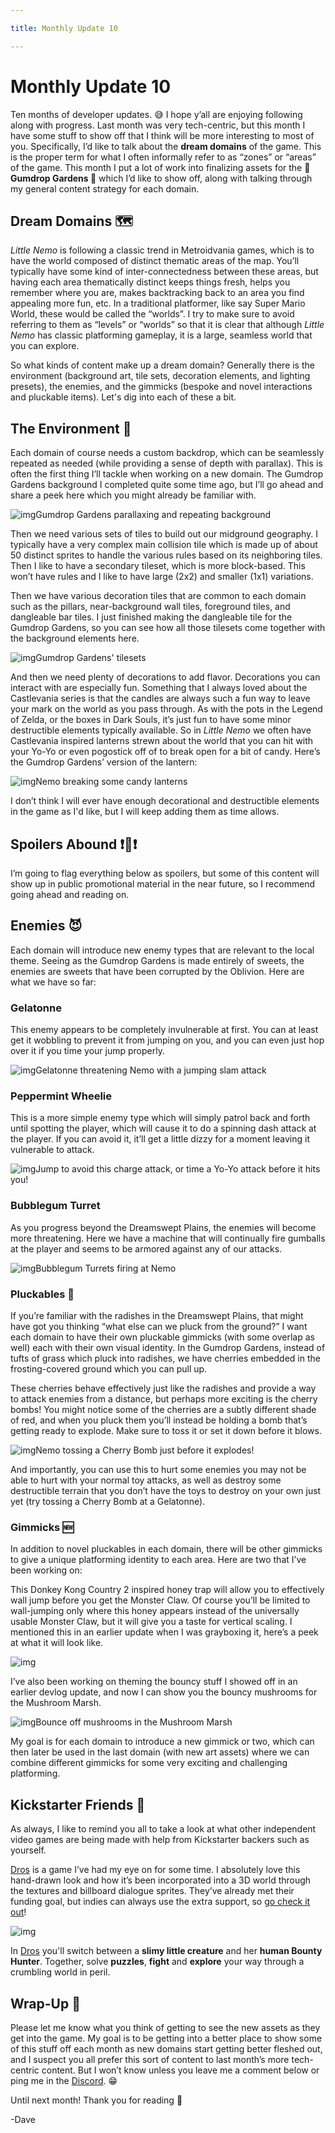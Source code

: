 ```yaml
---

title: Monthly Update 10

---
```


# Monthly Update 10



Ten months of developer updates. 😅 I hope y’all are enjoying following along with progress. Last month was very tech-centric, but this month I have some stuff to show off that I think will be more interesting to most of you. Specifically, I’d like to talk about the **dream domains** of the game. This is the proper term for what I often informally refer to as “zones” or “areas” of the game. This month I put a lot of work into finalizing assets for the **🍭Gumdrop Gardens 🍭** which I’d like to show off, along with talking through my general content strategy for each domain.



## Dream Domains 🗺️

*Little Nemo* is following a classic trend in Metroidvania games, which is to have the world composed of distinct thematic areas of the map. You’ll typically have some kind of inter-connectedness between these areas, but having each area thematically distinct keeps things fresh, helps you remember where you are, makes backtracking back to an area you find appealing more fun, etc. In a traditional platformer, like say Super Mario World, these would be called the “worlds”. I try to make sure to avoid referring to them as “levels” or “worlds” so that it is clear that although *Little Nemo* has classic platforming gameplay, it is a large, seamless world that you can explore.

So what kinds of content make up a dream domain? Generally there is the environment (background art, tile sets, decoration elements, and lighting presets), the enemies, and the gimmicks (bespoke and novel interactions and pluckable items). Let's dig into each of these a bit.



## The Environment 🌳

Each domain of course needs a custom backdrop, which can be seamlessly repeated as needed (while providing a sense of depth with parallax). This is often the first thing I’ll tackle when working on a new domain. The Gumdrop Gardens background I completed quite some time ago, but I’ll go ahead and share a peek here which you might already be familiar with.

![img](https://i.kickstarter.com/assets/040/764/229/de3ccf235281d0cdfbb8121b597a7a7c_original.gif?fit=scale-down&origin=ugc&q=92&width=700&sig=WTtYIOD%2Bd23NA36YToRfnqFVnLcab8AuKRftqkvMQCI%3D)Gumdrop Gardens parallaxing and repeating background

Then we need various sets of tiles to build out our midground geography. I typically have a very complex main collision tile which is made up of about 50 distinct sprites to handle the various rules based on its neighboring tiles. Then I like to have a secondary tileset, which is more block-based. This won’t have rules and I like to have large (2x2) and smaller (1x1) variations.

Then we have various decoration tiles that are common to each domain such as the pillars, near-background wall tiles, foreground tiles, and dangleable bar tiles. I just finished making the dangleable tile for the Gumdrop Gardens, so you can see how all those tilesets come together with the background elements here.

![img](https://i.kickstarter.com/assets/040/764/243/c7915be3a327f29df2c18a2c94288a30_original.png?fit=scale-down&origin=ugc&width=700&sig=s%2B8mqOhoA5zrUBQjv4GsTqvCbWPi3gQpZDjXBI%2FRgQE%3D)Gumdrop Gardens' tilesets

And then we need plenty of decorations to add flavor.  Decorations you can interact with are especially fun. Something that I always loved about the Castlevania series is that the candles are always such a fun way to leave your mark on the world as you pass through. As with the pots in the Legend of Zelda, or the boxes in Dark Souls, it’s just fun to have some minor destructible elements typically available. So in *Little Nemo* we often have Castlevania inspired lanterns strewn about the world that you can hit with your Yo-Yo or even pogostick off of to break open for a bit of candy. Here’s the Gumdrop Gardens’ version of the lantern:

![img](https://i.kickstarter.com/assets/040/764/245/1c4d3be9b0bda94dd4e6c410e0dc7b29_original.gif?fit=scale-down&origin=ugc&q=92&width=700&sig=8hFktWb8sE6eyIUq0BRp5c0Xzvv2DYfZt9S9o%2BRgris%3D)Nemo breaking some candy lanterns

I don’t think I will ever have enough decorational and destructible elements in the game as I'd like, but I will keep adding them as time allows.



## Spoilers Abound ❗🙈❗

I’m going to flag everything below as spoilers, but some of this content will show up in public promotional material in the near future, so I recommend going ahead and reading on.



## Enemies 😈

Each domain will introduce new enemy types that are relevant to the local theme. Seeing as the Gumdrop Gardens is made entirely of sweets, the enemies are sweets that have been corrupted by the Oblivion. Here are what we have so far:



### Gelatonne

This enemy appears to be completely invulnerable at first. You can at least get it wobbling to prevent it from jumping on you, and you can even just hop over it if you time your jump properly.

![img](https://i.kickstarter.com/assets/040/764/262/7235bddaedafb2700e909b813e70a031_original.gif?fit=scale-down&origin=ugc&q=92&width=700&sig=WCs6V9Z7rO%2FK9MzJSaC7auPQtk9SIVkABwgpOOzcyuA%3D)Gelatonne threatening Nemo with a jumping slam attack



### Peppermint Wheelie

This is a more simple enemy type which will simply patrol back and forth until spotting the player, which will cause it to do a spinning dash attack at the player. If you can avoid it, it’ll get a little dizzy for a moment leaving it vulnerable to attack.

![img](https://i.kickstarter.com/assets/040/764/274/db34d4a0486060ee884696832c7b89f4_original.gif?fit=scale-down&origin=ugc&q=92&width=700&sig=8RZw7URWhwoe7vMSlDEopmI5QVvlQlKfnzUc%2BQf4l78%3D)Jump to avoid this charge attack, or time a Yo-Yo attack before it hits you!



### Bubblegum Turret

As you progress beyond the Dreamswept Plains, the enemies will become more threatening. Here we have a machine that will continually fire gumballs at the player and seems to be armored against any of our attacks.

![img](https://i.kickstarter.com/assets/040/764/280/366bdde5a3dc4e5d3b5fa487a82379a9_original.gif?fit=scale-down&origin=ugc&q=92&width=700&sig=ZRz8RniqOfQz4TlDufTa3oRnFXOCfxpzFdVpk%2F4X87U%3D)Bubblegum Turrets firing at Nemo



### Pluckables 🥕

If you’re familiar with the radishes in the Dreamswept Plains, that might have got you thinking “what else can we pluck from the ground?” I want each domain to have their own pluckable gimmicks (with some overlap as well) each with their own visual identity. In the Gumdrop Gardens, instead of tufts of grass which pluck into radishes, we have cherries embedded in the frosting-covered ground which you can pull up.

These cherries behave effectively just like the radishes and provide a way to attack enemies from a distance, but perhaps more exciting is the cherry bombs! You might notice some of the cherries are a subtly different shade of red, and when you pluck them you’ll instead be holding a bomb that’s getting ready to explode. Make sure to toss it or set it down before it blows.

![img](https://i.kickstarter.com/assets/040/764/285/268e08c495341093707a14ad0269e592_original.gif?fit=scale-down&origin=ugc&q=92&width=700&sig=NZ%2BgVWsJoKLsbOzO97rrFoHtOMpUF6J8gQRk2l6snr8%3D)Nemo tossing a Cherry Bomb just before it explodes!

And importantly, you can use this to hurt some enemies you may not be able to hurt with your normal toy attacks, as well as destroy some destructible terrain that you don’t have the toys to destroy on your own just yet (try tossing a Cherry Bomb at a Gelatonne).



### Gimmicks 🆕

In addition to novel pluckables in each domain, there will be other gimmicks to give a unique platforming identity to each area. Here are two that I’ve been working on:

This Donkey Kong Country 2 inspired honey trap will allow you to effectively wall jump before you get the Monster Claw. Of course you’ll be limited to wall-jumping only where this honey appears instead of the universally usable Monster Claw, but it will give you a taste for vertical scaling. I mentioned this in an earlier update when I was grayboxing it, here’s a peek at what it will look like.

![img](https://i.kickstarter.com/assets/040/764/295/aa5eab653849f09f1b190710a7bfc25d_original.png?fit=scale-down&origin=ugc&width=700&sig=%2FOqNndBJvu2dWIdTmpWnyT3d1oIM7PQTIMIPShkqXbo%3D)

I’ve also been working on theming the bouncy stuff I showed off in an earlier devlog update, and now I can show you the bouncy mushrooms for the Mushroom Marsh.

![img](https://i.kickstarter.com/assets/040/764/299/a0854765f70feee708db8f332fc15827_original.gif?fit=scale-down&origin=ugc&q=92&width=700&sig=pJqOIcQ7qFWC9z1Klp0rENj6ds8%2BIt0pmZDRiakiUQA%3D)Bounce off mushrooms in the Mushroom Marsh

My goal is for each domain to introduce a new gimmick or two, which can then later be used in the last domain (with new art assets) where we can combine different gimmicks for some very exciting and challenging platforming.



## Kickstarter Friends 💚

As always, I like to remind you all to take a look at what other independent video games are being made with help from Kickstarter backers such as yourself. 

[Dros](https://www.kickstarter.com/projects/emergeworlds/dros-0?ref=744pxu) is a game I’ve had my eye on for some time. I absolutely love this hand-drawn look and how it’s been incorporated into a 3D world through the textures and billboard dialogue sprites. They’ve already met their funding goal, but indies can always use the extra support, so [go check it out](https://www.kickstarter.com/projects/emergeworlds/dros-0?ref=744pxu)!

![img](https://i.kickstarter.com/assets/040/764/301/119024bea53fc5937241bc98e4a9eaf6_original.png?fit=scale-down&origin=ugc&width=700&sig=KIOB49Req%2B7Byo6MZRGqqE28e4mwu8JLEYGR%2FSucFWM%3D)



In [Dros](https://www.kickstarter.com/projects/emergeworlds/dros-0?ref=744pxu) you'll switch between a **slimy little creature** and her **human Bounty Hunter**. Together, solve **puzzles**, **fight** and **explore** your way through a crumbling world in peril.



## Wrap-Up 👋

Please let me know what you think of getting to see the new assets as they get into the game. My goal is to be getting into a better place to show some of this stuff off each month as new domains start getting better fleshed out, and I suspect you all prefer this sort of content to last month’s more tech-centric content. But I won’t know unless you leave me a comment below or ping me in the [Discord](https://discord.com/invite/9NymgSJAVp). 😁

Until next month! Thank you for reading 🙌

-Dave
